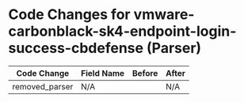 # Code Changes for vmware-carbonblack-sk4-endpoint-login-success-cbdefense (Parser)

| Code Change | Field Name | Before | After |
|-------------|------------|--------|-------|
| removed_parser | N/A |  | N/A |